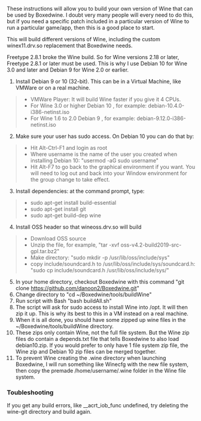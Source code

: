 These instructions will allow you to build your own version of Wine that can be used by Boxedwine.  I doubt very many people will every need to do this, but if you need a specific patch included in a particular version of Wine to run a particular game/app, then this is a good place to start.

This will build different versions of Wine, including the custom winex11.drv.so replacement that Boxedwine needs.

Freetype 2.8.1 broke the Wine build. So for Wine versions 2.18 or later, Freetype 2.8.1 or later must be used. This is why I use Debian 10 for Wine 3.0 and later and Debian 9 for Wine 2.0 or earlier.

1. Install Debian 9 or 10 (32-bit). This can be in a Virtual Machine, like VMWare or on a real machine.
> * VMWare Player: It will build Wine faster if you give it 4 CPUs.
> * For Wine 3.0 or higher Debian 10 , for example: debian-10.4.0-i386-netinst.iso
> * For Wine 1.6 to 2.0 Debian 9 , for example: debian-9.12.0-i386-netinst.iso
2. Make sure your user has sudo access. On Debian 10 you can do that by:
> * Hit Alt-Ctrl-F1 and login as root
> * Where username is the name of the user you created when installing Debian 10: "usermod -aG sudo username"
> * Hit Alt-F7 to go back to the graphical environment if you want. You will need to log out and back into your Window environment for the group change to take effect.
3. Install dependencies: at the command prompt, type:
> * sudo apt-get install build-essential
> * sudo apt-get install git
> * sudo apt-get build-dep wine
4. Install OSS header so that wineoss.drv.so will build
> * Download OSS source
> * Unzip the file, for example, "tar -xvf oss-v4.2-build2019-src-gpl.tar.bz2"
> * Make directory: "sudo mkdir -p /usr/lib/oss/include/sys"
> * copy include/soundcard.h to /usr/lib/oss/include/sys/soundcard.h: "sudo cp include/soundcard.h /usr/lib/oss/include/sys/"
5. In your home directory, checkout Boxedwine with this command "git clone https://github.com/danoon2/Boxedwine.git"
6. Change directory to "cd ~/Boxedwine/tools/buildWine"
7. Run script with Bash "bash buildAll.sh"
8. The script will ask for sudo access to install Wine into /opt. It will then zip it up. This is why its best to this in a VM instead on a real machine.
9. When it is all done, you should have some zipped up wine files in the ~/Boxedwine/tools/buildWine directory.
10. These zips only contain Wine, not the full file system. But the Wine zip files do contain a depends.txt file that tells Boxedwine to also load debian10.zip. If you would prefer to only have 1 file system zip file, the Wine zip and Debian 10 zip files can be merged together.
11. To prevent Wine creating the .wine directory when launching Boxedwine, I will run something like Winecfg with the new file system, then copy the premade /home/username/.wine folder in the Wine file system.

### Toubleshooting
If you get any build errors, like __acrt_iob_func undefined, try deleting the wine-git directory and build again.